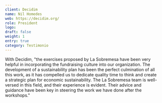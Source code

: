 ```yaml
---
client: Decidim
name: Nil Homedes
web: https://decidim.org/
role: President
logo: 
draft: false
weight: 1
entry: true
category: Testimonio
---
```


With Decidim, "the exercises proposed by La Sobremesa have been very helpful in incorporating the fundraising culture into our organization. The development of a sustainability plan has been the perfect culmination of all this work, as it has compelled us to dedicate quality time to think and create a strategic plan for economic sustainability. The La Sobremesa team is well-versed in this field, and their experience is evident. Their advice and guidance have been key in steering the work we have done after the workshops."